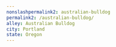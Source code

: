 ```yaml
---
﻿nonslashpermalink2: australian-bulldog
permalink2: /australian-bulldog/
alley: Australian Bulldog
city: Portland
state: Oregon
---
```

